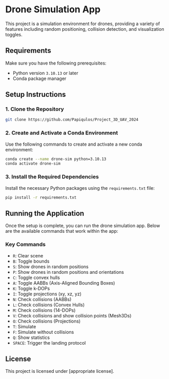 # Drone Simulation App

This project is a simulation environment for drones, providing a variety of features including random positioning, collision detection, and visualization toggles.

## Requirements

Make sure you have the following prerequisites:

- Python version `3.10.13` or later
- Conda package manager

## Setup Instructions

### 1. Clone the Repository

```bash
git clone https://github.com/Papiqulos/Project_3D_UAV_2024
```

### 2. Create and Activate a Conda Environment

Use the following commands to create and activate a new conda environment:

```bash
conda create --name drone-sim python=3.10.13
conda activate drone-sim
```

### 3. Install the Required Dependencies

Install the necessary Python packages using the `requirements.txt` file:

```bash
pip install -r requirements.txt
```

## Running the Application

Once the setup is complete, you can run the drone simulation app. Below are the available commands that work within the app:

### Key Commands

- `R`: Clear scene
- `B`: Toggle bounds
- `S`: Show drones in random positions
- `P`: Show drones in random positions and orientations
- `C`: Toggle convex hulls
- `A`: Toggle AABBs (Axis-Aligned Bounding Boxes)
- `K`: Toggle k-DOPs
- `I`: Toggle projections (xy, xz, yz)
- `N`: Check collisions (AABBs)
- `L`: Check collisions (Convex Hulls)
- `M`: Check collisions (14-DOPs)
- `V`: Check collisions and show collision points (Mesh3Ds)
- `O`: Check collisions (Projections)
- `T`: Simulate
- `F`: Simulate without collisions
- `Q`: Show statistics
- `SPACE`: Trigger the landing protocol

## License

This project is licensed under [appropriate license].


